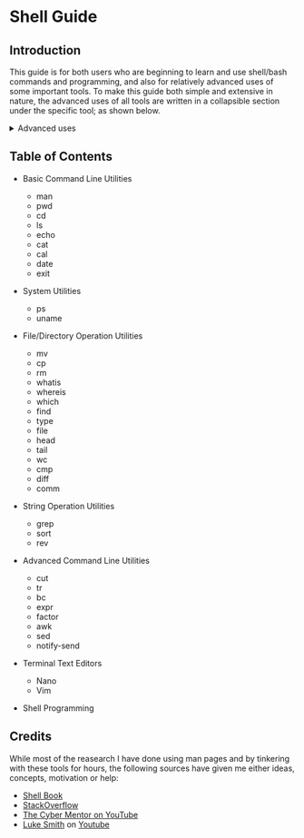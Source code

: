 # Shell Guide


## Introduction

This guide is for both users who are beginning to learn and use shell/bash commands and programming, and also for relatively advanced uses of some important tools. To make this guide both simple and extensive in nature, the advanced uses of all tools are written in a collapsible section under the specific tool; as shown below.

<details>
<summary> Advanced uses </summary>
<bold>Advanced uses of tools will be written here </bold>

</details>


## Table of Contents

* Basic Command Line Utilities
    - man
    - pwd
    - cd
    - ls
    - echo
    - cat
    - cal
    - date
    - exit

* System Utilities
    - ps
    - uname

* File/Directory Operation Utilities
    - mv
    - cp
    - rm
    - whatis
    - whereis
    - which
    - find
    - type
    - file
    - head
    - tail
    - wc
    - cmp 
    - diff
    - comm

* String Operation Utilities
    - grep
    - sort
    - rev

* Advanced Command Line Utilities
    - cut
    - tr
    - bc
    - expr
    - factor
    - awk
    - sed
    - notify-send

* Terminal Text Editors
    - Nano
    - Vim
    
* Shell Programming
    
## Credits

While most of the reasearch I have done using man pages and by tinkering with these tools for hours, the following sources have given me either ideas, concepts, motivation or help:

<!-- Add his youtube channel instead -->
- [Shell Book]()
- [StackOverflow](https://www.stackoverflow.com)
- [The Cyber Mentor on YouTube](https://www.youtube.com/)
- [Luke Smith](https://lukesmith.xyz) on [Youtube](https://youtube.com/)